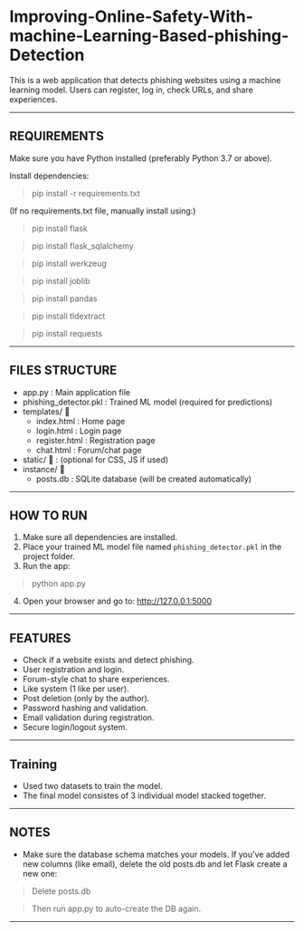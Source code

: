 # Improving-Online-Safety-With-machine-Learning-Based-phishing-Detection

This is a web application that detects phishing websites using a machine learning model. 
Users can register, log in, check URLs, and share experiences.

----------------------------------------------
REQUIREMENTS
----------------------------------------------
Make sure you have Python installed (preferably Python 3.7 or above).

Install dependencies:
> pip install -r requirements.txt

(If no requirements.txt file, manually install using:)
> pip install flask

> pip install flask_sqlalchemy

> pip install werkzeug

> pip install joblib

> pip install pandas

> pip install tldextract

> pip install requests

----------------------------------------------
FILES STRUCTURE
----------------------------------------------
- app.py                : Main application file
- phishing_detector.pkl : Trained ML model (required for predictions)
- templates/ 📂
    - index.html        : Home page
    - login.html        : Login page
    - register.html     : Registration page
    - chat.html         : Forum/chat page
- static/ 📂               : (optional for CSS, JS if used)
- instance/ 📂
    - posts.db          : SQLite database (will be created automatically)

----------------------------------------------
HOW TO RUN
----------------------------------------------
1. Make sure all dependencies are installed.
2. Place your trained ML model file named `phishing_detector.pkl` in the project folder.
3. Run the app:
> python app.py

4. Open your browser and go to:
http://127.0.0.1:5000

----------------------------------------------
FEATURES
----------------------------------------------
- Check if a website exists and detect phishing.
- User registration and login.
- Forum-style chat to share experiences.
- Like system (1 like per user).
- Post deletion (only by the author).
- Password hashing and validation.
- Email validation during registration.
- Secure login/logout system.

----------------------------------------------
Training
----------------------------------------------
- Used two datasets to train the model.
- The final model consistes of 3 individual model stacked together.

----------------------------------------------
NOTES
----------------------------------------------
- Make sure the database schema matches your models. If you've added new columns (like email), delete the old posts.db and let Flask create a new one:
> Delete posts.db

> Then run app.py to auto-create the DB again.

----------------------------------------------
